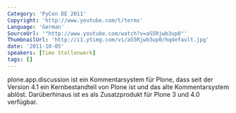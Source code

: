 ```yaml
---
Category: 'PyCon DE 2011'
Copyright: 'http://www.youtube.com/t/terms'
Language: 'German'
SourceUrl: '"http://www.youtube.com/watch?v=aS5Rjwb3up0"'
ThumbnailUrl: 'http://i1.ytimg.com/vi/aS5Rjwb3up0/hqdefault.jpg'
date: '2011-10-05'
speakers: [Timo Stollenwerk]
tags: []
---
```

plone.app.discussion ist ein Kommentarsystem für Plone, dass seit der Version 4.1 ein Kernbestandteil von Plone ist und das alte Kommentarsystem ablöst. Darüberhinaus ist es als Zusatzprodukt für Plone 3 und 4.0 verfügbar.
